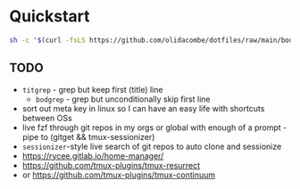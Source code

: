 # Quickstart

```zsh
sh -c "$(curl -fsLS https://github.com/olidacombe/dotfiles/raw/main/bootstrap.sh)"
```

## TODO

+ `titgrep` - grep but keep first (title) line
    - `bodgrep` - grep but unconditionally skip first line
+ sort out meta key in linux so I can have an easy life with shortcuts between OSs
+ live fzf through git repos in my orgs or global with enough of a prompt - pipe to (gitget && tmux-sessionizer)
+ `sessionizer`-style live search of git repos to auto clone and sessionize
+ https://rycee.gitlab.io/home-manager/
+ https://github.com/tmux-plugins/tmux-resurrect
+ or https://github.com/tmux-plugins/tmux-continuum
